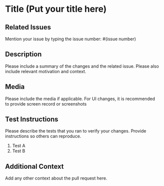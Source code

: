 # Title (Put your title here)

## Related Issues
Mention your issue by typing the issue number: #(issue number)

## Description

Please include a summary of the changes and the related issue. Please also include relevant motivation and context.

## Media
Please include the media if applicable. For UI changes, it is recommended to provide screen record or screenshots

## Test Instructions

Please describe the tests that you ran to verify your changes. Provide instructions so others can reproduce.

1. Test A
2. Test B

## Additional Context

Add any other context about the pull request here.
